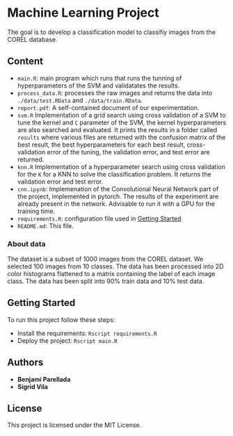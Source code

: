 # Machine Learning Project 
The goal is to develop a classification model to classifiy images from the COREL database.

## Content
* `main.R`: main program which runs that runs the tunning of hyperparameters of the SVM and validatates the results.
* `process_data.R`: processes the raw images and returns the data into `./data/test.RData` and `./data/train.RData`.
* `report.pdf`: A self-contained document of our experimentation.
* `svm.R` Implementation of a grid search using cross validation of a SVM to tune the kernel and `C` parameter of the SVM, the kernel hyperparameters are also searched and evaluated. It prints the results in a folder called `results` where various files are returned with the confusion matrix of the best result, the best hyperparameters for each best result, cross-validation error of the tuning, the validation error, and test error are returned.
* `knn.R` Implementation of a hyperparameter search using cross validation for the `K` for a KNN to solve the classification problem. It returns the validation error and test error.
* `cnn.ipynb`: Implemenation of the Convolutional Neural Network part of the project, implemented in pytorch. The results of the experiment are already present in the network. Advisable to run it with a GPU for the training time.
* `requirements.R`: configuration file used in [Getting Started](#Getting-Started)
* `README.md`: This file.

### About data
The dataset is a subset of 1000 images from the COREL dataset. We selected 100 images from 10 classes. The data has been processed into 2D color histograms flattened to a matrix containing the label of each image class. The data has been split into 90% train data and 10% test data.


## Getting Started
To run this project follow these steps:
* Install the requirements: `Rscript requirements.R`
* Deploy the project: `Rscript main.R`

## Authors
* **Benjamí Parellada**
* **Sígrid Vila**

## License
This project is licensed under the MIT License.

